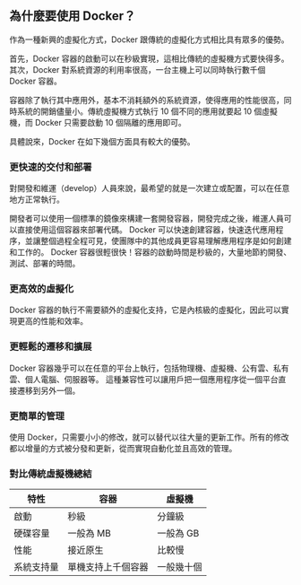 ## 為什麼要使用 Docker？
作為一種新興的虛擬化方式，Docker 跟傳統的虛擬化方式相比具有眾多的優勢。

首先，Docker 容器的啟動可以在秒級實現，這相比傳統的虛擬機方式要快得多。
其次，Docker 對系統資源的利用率很高，一台主機上可以同時執行數千個 Docker 容器。

容器除了執行其中應用外，基本不消耗額外的系統資源，使得應用的性能很高，同時系統的開銷儘量小。傳統虛擬機方式執行 10 個不同的應用就要起 10 個虛擬機，而 Docker 只需要啟動 10 個隔離的應用即可。

具體說來，Docker 在如下幾個方面具有較大的優勢。

### 更快速的交付和部署
對開發和維運（develop）人員來說，最希望的就是一次建立或配置，可以在任意地方正常執行。

開發者可以使用一個標準的鏡像來構建一套開發容器，開發完成之後，維運人員可以直接使用這個容器來部署代碼。
Docker 可以快速創建容器，快速迭代應用程序，並讓整個過程全程可見，使團隊中的其他成員更容易理解應用程序是如何創建和工作的。
Docker 容器很輕很快！容器的啟動時間是秒級的，大量地節約開發、測試、部署的時間。

### 更高效的虛擬化
Docker 容器的執行不需要額外的虛擬化支持，它是內核級的虛擬化，因此可以實現更高的性能和效率。

### 更輕鬆的遷移和擴展

Docker 容器幾乎可以在任意的平台上執行，包括物理機、虛擬機、公有雲、私有雲、個人電腦、伺服器等。
這種兼容性可以讓用戶把一個應用程序從一個平台直接遷移到另外一個。

### 更簡單的管理
使用 Docker，只需要小小的修改，就可以替代以往大量的更新工作。所有的修改都以增量的方式被分發和更新，從而實現自動化並且高效的管理。

### 對比傳統虛擬機總結

| 特性 | 容器 | 虛擬機 |
| ---- | ---- | ------ |
| 啟動 | 秒級 | 分鐘級 |
| 硬碟容量 | 一般為 MB | 一般為 GB |
| 性能 | 接近原生 | 比較慢 |
| 系統支持量 | 單機支持上千個容器 | 一般幾十個 |
